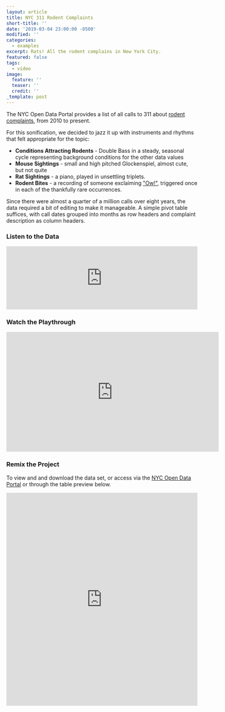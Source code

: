 ```yaml
---
layout: article
title: NYC 311 Rodent Complaints
short-title: ''
date: '2019-03-04 23:00:00 -0500'
modified: ''
categories:
  - examples
excerpt: Rats! All the rodent complains in New York City.
featured: false
tags:
  - video
image:
  feature: ''
  teaser: ''
  credit: ''
_template: post
---
```




The NYC Open Data Portal provides a list of all calls to 311 about [rodent complaints](https://data.cityofnewyork.us/Social-Services/311-Rodent-Complaints/cvf2-zn8s), from 2010 to present.

For this sonification, we decided to jazz it up with instruments and rhythms that felt appropriate for the topic:

* **Conditions Attracting Rodents** - Double Bass in a steady, seasonal cycle representing background conditions for the other data values
* **Mouse Sightings** - small and high pitched Glockenspiel, almost cute, but not quite
* **Rat Sightings** - a piano, played in unsettling triplets.
* **Rodent Bites** - a recording of someone exclaiming ["Ow!"](https://freesound.org/people/Topschool/sounds/442602/), triggered once in each of the thankfully rare occurrences.

Since there were almost a quarter of a million calls over eight years, the data required a bit of editing to make it manageable. A simple pivot table suffices, with call dates grouped into months as row headers and complaint description as column headers.

### Listen to the Data

<iframe width="100%" height="166" scrolling="no" frameborder="no" allow="autoplay" src="https://w.soundcloud.com/player/?url=https%3A//api.soundcloud.com/tracks/585138558%3Fsecret_token%3Ds-Ep4CA&color=%23f57c00&auto_play=false&hide_related=false&show_comments=true&show_user=true&show_reposts=false&show_teaser=true"></iframe>

### Watch the Playthrough

<iframe width="560" height="315" src="https://www.youtube.com/embed/nqW1Cnq6cEQ" frameborder="0" allow="accelerometer; autoplay; encrypted-media; gyroscope; picture-in-picture" allowfullscreen></iframe>

### Remix the Project

To view and and download the data set, or access via the [NYC Open Data Portal](https://data.cityofnewyork.us/Social-Services/311-Rodent-Complaints/cvf2-zn8s "NYC 311 Rodent Complaints") or through the table preview below.

<iframe  width="100%" height="560" title="311 Rodent Complaints" src="https://data.cityofnewyork.us/w/cvf2-zn8s/25te-f2tw?cur=lZEuPZoLtep&from=root" frameborder="0" scrolling="no"><a href="https://data.cityofnewyork.us/Social-Services/311-Rodent-Complaints/cvf2-zn8s" title="311 Rodent Complaints" target="_blank">311 Rodent Complaints</a></iframe>
